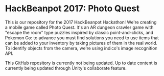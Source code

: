 # HackBeanpot 2017: Photo Quest

This is our repository for the 2017 HackBeanpot Hackathon! We're creating a mobile game called Photo Quest.
It's an AR dungeon crawler game with "escape the room" type puzzles inspired by classic point-and-clicks, and Pokemon Go: to advance you must find solutions you need to use items that can be added to your inventory by taking pictures of them in the real world. 
To identify objects from the camera, we're using indico's image recognition API. 

This GitHub repository is currently not being updated. Up to date content is currently being updated through Unity's collaborate feature.

